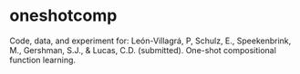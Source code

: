 # oneshotcomp
Code, data, and experiment for:
León-Villagrá, P, Schulz, E., Speekenbrink, M., Gershman, S.J., & Lucas, C.D. (submitted). One-shot compositional function learning.
